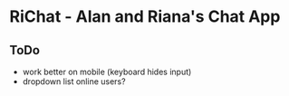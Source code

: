 # RiChat - Alan and Riana's Chat App

## ToDo
- work better on mobile (keyboard hides input)
- dropdown list online users?
